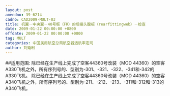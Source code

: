 ```yaml
---
layout: post
amendno: 39-6214
cadno: CAD2009-MULT-03
title: 机翼－中央翼－40号框（FR）的后接头腹板（rearfittingweb）－检查
date: 2009-01-22 00:00:00 +0800
effdate: 2009-01-22 00:00:00 +0800
tag: MULT
categories: 中国民用航空总局航空器适航审定司
author: 刘延利
---
```


##适用范围:
除已经在生产线上完成了空客44360号改装（MOD 44360）的空客A330飞机之外，所有序列号的、型别为-301、-321、-322、-341和-342的A330飞机。
除已经在生产线上完成了空客44360号改装（MOD 44360）的空客A340飞机之外，所有序列号的、型别为-211、-212、-213、-311和-312和-313的A340飞机。

